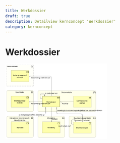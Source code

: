 ```yaml
---
title: Werkdossier
draft: true
description: Detailview kernconcept 'Werkdossier' 
category: kernconcept
---
```


# Werkdossier

<img src="./img/detailview_werkdossier.svg" alt="Een detailview in Archimate van het kernconcept 'Werkdossier'" title="Een detailview van het kernconcept 'Werkdossier'" style="width: 64%;">